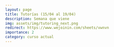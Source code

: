 ```yaml
---
layout: page
title: Tutorías (15/04 al 19/04)
description: Semana que viene
img: assets/img/tutoring_next.png
redirect: https://www.wejoinin.com/sheets/vwnvn
importance: 2
category: curso actual
---
```

